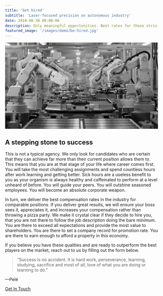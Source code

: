 ```yaml
---
title: 'Get hired'
subtitle: 'Laser-focused precision on autonomous industry'
date: 2018-06-30 00:00:00
description: Only meaningful opportunities. Best rates for those striving for excellence.
featured_image: '/images/demo/be-hired.jpg'
---
```


![](/images/demo/be-hired-2.jpg)

## A stepping stone to success

This is not a typical agency. We only look for candidates who are certain that they can achieve far more than their current position allows them to. This means that you are at that stage of your life where career comes first. You will take the most challenging assignments and spend countless hours after work learning and getting better. Sick hours are a useless benefit to you as your organism is always healthy and caffeinated to perform at a level unheard of before. You will guide your peers. You will outshine seasoned employees. You will become an absolute corporate weapon.


In turn, we deliver the best compensation rates in the industry for comparable positions. If you deliver great results, we will ensure your boss sees it, appreciates it, and increases your compensation rather than throwing a pizza party. We make it crystal clear if they decide to hire you, that you are not there to follow the job description doing the bare minimum. You are there to exceed all expectations and provide the most value to shareholders. You are there to set a company record for promotion rate. You are there to earn enough to afford a property in this economy.


If you believe you have these qualities and are ready to outperform the best players on the market, reach out to us by filling out the form below. 


> “Success is no accident. It is hard work, perseverance, learning, studying, sacrifice and most of all, love of what you are doing or learning to do.”

—Pelé

<a href="https://autonomyheroes.com/get-hired" class="button button--large">Get In Touch</a>
